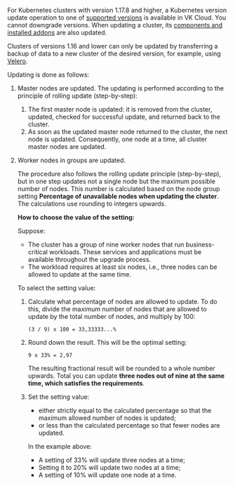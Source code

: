 For Kubernetes clusters with version 1.17.8 and higher, a Kubernetes version update operation to one of [supported versions](../versions/version-support/) is available in VK Cloud. You cannot downgrade versions. When updating a cluster, its [components and installed addons](../versions/components) are also updated.

Clusters of versions 1.16 and lower can only be updated by transferring a backup of data to a new cluster of the desired version, for example, using [Velero](https://velero.io/docs).

Updating is done as follows:

1. Master nodes are updated. The updating is performed according to the principle of rolling update (step-by-step):

   1. The first master node is updated: it is removed from the cluster, updated, checked for successful update, and returned back to the cluster.
   1. As soon as the updated master node returned to the cluster, the next node is updated. Consequently, one node at a time, all cluster master nodes are updated.

1. Worker nodes in groups are updated.

   The procedure also follows the rolling update principle (step-by-step), but in one step updates not a single node but the maximum possible number of nodes. This number is calculated based on the node group setting **Percentage of unavailable nodes when updating the cluster**. The calculations use rounding to integers upwards.

   **How to choose the value of the setting:**

   Suppose:
   - The cluster has a group of nine worker nodes that run business-critical workloads. These services and applications must be available throughout the upgrade process.
   - The workload requires at least six nodes, i.e., three nodes can be allowed to update at the same time.

   To select the setting value:

   1. Calculate what percentage of nodes are allowed to update. To do this, divide the maximum number of nodes that are allowed to update by the total number of nodes, and multiply by 100:

      `(3 / 9) x 100 = 33,33333...%`

   1. Round down the result. This will be the optimal setting:

      `9 x 33% = 2,97`

      The resulting fractional result will be rounded to a whole number upwards. Total you can update **three nodes out of nine at the same time, which satisfies the requirements**.

   1. Set the setting value:

      - either strictly equal to the calculated percentage so that the maximum allowed number of nodes is updated;
      - or less than the calculated percentage so that fewer nodes are updated.

      In the example above:
      - A setting of 33% will update three nodes at a time;
      - Setting it to 20% will update two nodes at a time;
      - A setting of 10% will update one node at a time.
